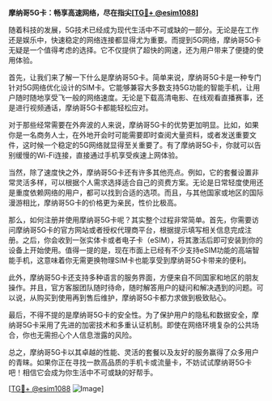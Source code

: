 **摩纳哥5G卡：畅享高速网络，尽在指尖[[TG💪+ @esim1088](https://t.me/s/esim1088)]**

随着科技的发展，5G技术已经成为现代生活中不可或缺的一部分。无论是在工作还是娱乐中，快速稳定的网络连接都显得尤为重要。而提到5G网络，摩纳哥5G卡无疑是一个值得考虑的选择。它不仅提供了超快的网速，还为用户带来了便捷的使用体验。

首先，让我们来了解一下什么是摩纳哥5G卡。简单来说，摩纳哥5G卡是一种专门针对5G网络优化设计的SIM卡。它能够兼容大多数支持5G功能的智能手机，让用户随时随地享受飞一般的网络速度。无论是下载高清电影、在线观看直播赛事，还是进行视频通话，摩纳哥5G卡都能轻松应对。

对于那些经常需要在外奔波的人来说，摩纳哥5G卡的优势更加明显。比如，如果你是一名商务人士，在外地开会时可能需要即时查阅大量资料，或者发送重要文件，这时候一个稳定的5G网络就显得至关重要了。有了摩纳哥5G卡，你就可以告别缓慢的Wi-Fi连接，直接通过手机享受疾速上网体验。

当然，除了速度快之外，摩纳哥5G卡还有许多其他亮点。例如，它的套餐设置非常灵活多样，可以根据个人需求选择适合自己的资费方案。无论是日常轻度使用还是重度依赖网络的用户，都可以找到合适的选项。而且，与其他国家或地区的国际漫游相比，摩纳哥5G卡的价格更为亲民，性价比极高。

那么，如何注册并使用摩纳哥5G卡呢？其实整个过程非常简单。首先，你需要访问摩纳哥5G卡的官方网站或者授权代理商平台，根据提示填写相关信息完成注册。之后，你会收到一张实体卡或者电子卡（eSIM），将其激活后即可安装到你的设备上开始使用。值得一提的是，现在市面上已经有不少支持eSIM功能的高端智能手机，这意味着你无需更换物理SIM卡也能享受到摩纳哥5G卡带来的便利。

此外，摩纳哥5G卡还支持多种语言的服务界面，方便来自不同国家和地区的朋友操作。并且，官方客服团队随时待命，随时解答用户的疑问和解决遇到的问题。可以说，从购买到使用再到售后维护，摩纳哥5G卡都力求做到极致贴心。

最后，不得不提的是摩纳哥5G卡的安全性。为了保护用户的隐私和数据安全，摩纳哥5G卡采用了先进的加密技术和多重认证机制。即使在网络环境复杂的公共场合，你也无需担心个人信息泄露的风险。

总之，摩纳哥5G卡以其卓越的性能、灵活的套餐以及友好的服务赢得了众多用户的青睐。如果你正在寻找一款高品质的手机卡或流量卡，不妨试试摩纳哥5G卡吧！相信它会成为你生活中不可或缺的好帮手。

[[TG💪+ @esim1088](https://t.me/s/esim1088) ![Image](https://i.postimg.cc/4NQfJmqS/Snipaste-2025-05-13-00-14-12.png)]